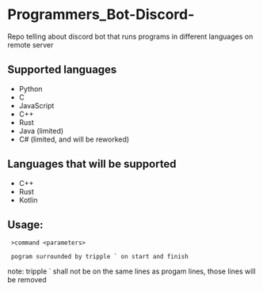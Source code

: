 # Programmers_Bot-Discord-
Repo telling about discord bot that runs  programs in different languages on remote server

## Supported languages
  * Python
  * C
  * JavaScript
  * C++
  * Rust
  * Java (limited)
  * C# (limited, and will be reworked)
  
## Languages that will be supported
  * C++
  * Rust
  * Kotlin

## Usage:
```
 >command <parameters>
 
 pogram surrounded by tripple ` on start and finish
```
note: tripple ` shall not be on the same lines as progam lines, those lines will be removed
